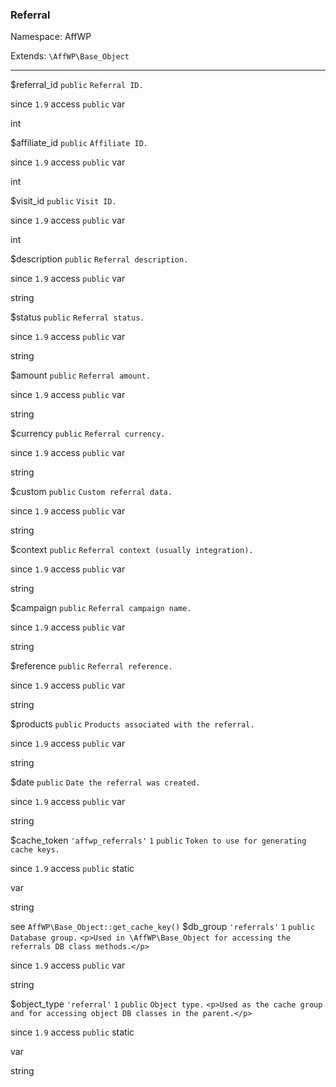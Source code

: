 ### Referral

Namespace: AffWP

Extends: `\AffWP\Base_Object`

----


$referral_id
`public` `Referral ID.` 


since
`1.9` 
access
`public` 
var

int


$affiliate_id
`public` `Affiliate ID.` 


since
`1.9` 
access
`public` 
var

int


$visit_id
`public` `Visit ID.` 


since
`1.9` 
access
`public` 
var

int


$description
`public` `Referral description.` 


since
`1.9` 
access
`public` 
var

string


$status
`public` `Referral status.` 


since
`1.9` 
access
`public` 
var

string


$amount
`public` `Referral amount.` 


since
`1.9` 
access
`public` 
var

string


$currency
`public` `Referral currency.` 


since
`1.9` 
access
`public` 
var

string


$custom
`public` `Custom referral data.` 


since
`1.9` 
access
`public` 
var

string


$context
`public` `Referral context (usually integration).` 


since
`1.9` 
access
`public` 
var

string


$campaign
`public` `Referral campaign name.` 


since
`1.9` 
access
`public` 
var

string


$reference
`public` `Referral reference.` 


since
`1.9` 
access
`public` 
var

string


$products
`public` `Products associated with the referral.` 


since
`1.9` 
access
`public` 
var

string


$date
`public` `Date the referral was created.` 


since
`1.9` 
access
`public` 
var

string


$cache_token
`'affwp_referrals'` `1` `public` `Token to use for generating cache keys.` 


since
`1.9` 
access
`public` 
static

var

string


see
`AffWP\Base_Object::get_cache_key()` 
$db_group
`'referrals'` `1` `public` `Database group.` 
`<p>Used in \AffWP\Base_Object for accessing the referrals DB class methods.</p>` 

since
`1.9` 
access
`public` 
var

string


$object_type
`'referral'` `1` `public` `Object type.` 
`<p>Used as the cache group and for accessing object DB classes in the parent.</p>` 

since
`1.9` 
access
`public` 
static

var

string

